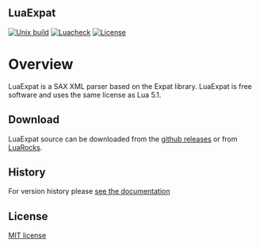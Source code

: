 LuaExpat
--------

[![Unix build](https://img.shields.io/github/workflow/status/lunarmodules/luaexpat/Unix%20build?label=Unix%20build&logo=linux)](https://github.com/lunarmodules/luaexpat/actions/workflows/unix_build.yml)
[![Luacheck](https://github.com/lunarmodules/luaexpat/workflows/Luacheck/badge.svg)](https://github.com/lunarmodules/luaexpat/actions/workflows/luacheck.yml)
[![License](https://img.shields.io/badge/license-MIT-success)](https://lunarmodules.github.io/luaexpat/license.html)

# Overview

LuaExpat is a SAX XML parser based on the Expat library. LuaExpat is free
software and uses the same license as Lua 5.1.


## Download

LuaExpat source can be downloaded from the [github releases](https://github.com/lunarmodules/luaexpat/releases)
or from [LuaRocks](https://luarocks.org/search?q=luaexpat).

## History

For version history please [see the documentation](https://lunarmodules.github.io/luaexpat/index.html#history)

## License

[MIT license](https://lunarmodules.github.io/luaexpat/license.html)

